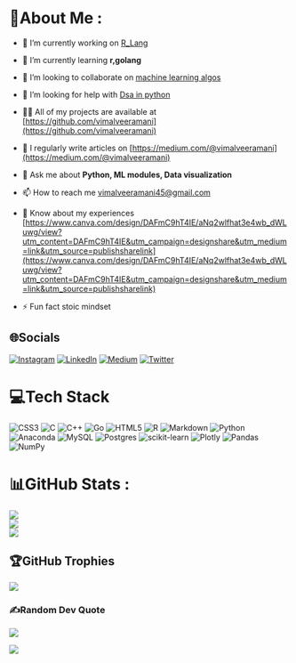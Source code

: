# 💫About Me :
- 🔭 I’m currently working on [R_Lang](https://github.com/vimalveeramani/R_Lang)

- 🌱 I’m currently learning **r,golang**

- 👯 I’m looking to collaborate on [machine learning algos](https://github.com/vimalveeramani/ml_algos)

- 🤝 I’m looking for help with [Dsa in python](https://github.com/vimalveeramani/DSA-in-Python)

- 👨‍💻 All of my projects are available at [https://github.com/vimalveeramani](https://github.com/vimalveeramani)

- 📝 I regularly write articles on [https://medium.com/@vimalveeramani](https://medium.com/@vimalveeramani)

- 💬 Ask me about **Python, ML modules, Data visualization**

- 📫 How to reach me vimalveeramani45@gmail.com

- 📄 Know about my experiences [https://www.canva.com/design/DAFmC9hT4IE/aNq2wlfhat3e4wb_dWLuwg/view?utm_content=DAFmC9hT4IE&utm_campaign=designshare&utm_medium=link&utm_source=publishsharelink](https://www.canva.com/design/DAFmC9hT4IE/aNq2wlfhat3e4wb_dWLuwg/view?utm_content=DAFmC9hT4IE&utm_campaign=designshare&utm_medium=link&utm_source=publishsharelink)

- ⚡ Fun fact stoic mindset



## 🌐Socials
[![Instagram](https://img.shields.io/badge/Instagram-%23E4405F.svg?logo=Instagram&logoColor=white)](https://instagram.com/vimal._.veeramani) [![LinkedIn](https://img.shields.io/badge/LinkedIn-%230077B5.svg?logo=linkedin&logoColor=white)](https://linkedin.com/in/vimal-veeramani-9878b5221) [![Medium](https://img.shields.io/badge/Medium-12100E?logo=medium&logoColor=white)](https://medium.com/@vimalveeramani) [![Twitter](https://img.shields.io/badge/Twitter-%231DA1F2.svg?logo=Twitter&logoColor=white)](https://twitter.com/vimal_veeramani) 

# 💻Tech Stack
![CSS3](https://img.shields.io/badge/css3-%231572B6.svg?style=flat&logo=css3&logoColor=white) ![C](https://img.shields.io/badge/c-%2300599C.svg?style=flat&logo=c&logoColor=white) ![C++](https://img.shields.io/badge/c++-%2300599C.svg?style=flat&logo=c%2B%2B&logoColor=white) ![Go](https://img.shields.io/badge/go-%2300ADD8.svg?style=flat&logo=go&logoColor=white) ![HTML5](https://img.shields.io/badge/html5-%23E34F26.svg?style=flat&logo=html5&logoColor=white) ![R](https://img.shields.io/badge/r-%23276DC3.svg?style=flat&logo=r&logoColor=white) ![Markdown](https://img.shields.io/badge/markdown-%23000000.svg?style=flat&logo=markdown&logoColor=white) ![Python](https://img.shields.io/badge/python-3670A0?style=flat&logo=python&logoColor=ffdd54) ![Anaconda](https://img.shields.io/badge/Anaconda-%2344A833.svg?style=flat&logo=anaconda&logoColor=white) ![MySQL](https://img.shields.io/badge/mysql-%2300f.svg?style=flat&logo=mysql&logoColor=white) ![Postgres](https://img.shields.io/badge/postgres-%23316192.svg?style=flat&logo=postgresql&logoColor=white) ![scikit-learn](https://img.shields.io/badge/scikit--learn-%23F7931E.svg?style=flat&logo=scikit-learn&logoColor=white) ![Plotly](https://img.shields.io/badge/Plotly-%233F4F75.svg?style=flat&logo=plotly&logoColor=white) ![Pandas](https://img.shields.io/badge/pandas-%23150458.svg?style=flat&logo=pandas&logoColor=white) ![NumPy](https://img.shields.io/badge/numpy-%23013243.svg?style=flat&logo=numpy&logoColor=white)
# 📊GitHub Stats :
![](https://github-readme-stats.vercel.app/api?username=vimalveeramani&theme=gotham&hide_border=false&include_all_commits=true&count_private=false)<br/>
![](https://github-readme-streak-stats.herokuapp.com/?user=vimalveeramani&theme=gotham&hide_border=false)<br/>
![](https://github-readme-stats.vercel.app/api/top-langs/?username=vimalveeramani&theme=gotham&hide_border=false&include_all_commits=true&count_private=false&layout=compact)

## 🏆GitHub Trophies
![](https://github-trophies.vercel.app/?username=vimalveeramani&theme=radical&no-frame=false&no-bg=false&margin-w=4)

### ✍️Random Dev Quote
![](https://quotes-github-readme.vercel.app/api?type=horizontal&theme=tokyonight)

[![](https://visitcount.itsvg.in/api?id=vimalveeramani&icon=2&color=10)](https://visitcount.itsvg.in)
